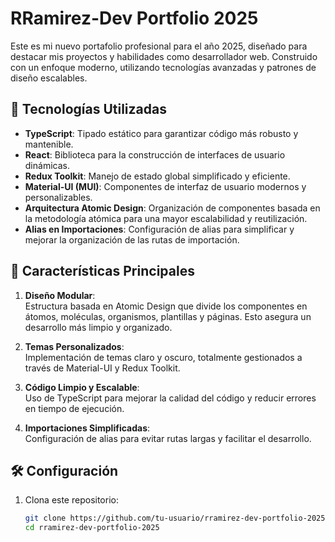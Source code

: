 # RRamirez-Dev Portfolio 2025

Este es mi nuevo portafolio profesional para el año 2025, diseñado para destacar mis proyectos y habilidades como desarrollador web. Construido con un enfoque moderno, utilizando tecnologías avanzadas y patrones de diseño escalables.

## 🚀 Tecnologías Utilizadas

- **TypeScript**: Tipado estático para garantizar código más robusto y mantenible.
- **React**: Biblioteca para la construcción de interfaces de usuario dinámicas.
- **Redux Toolkit**: Manejo de estado global simplificado y eficiente.
- **Material-UI (MUI)**: Componentes de interfaz de usuario modernos y personalizables.
- **Arquitectura Atomic Design**: Organización de componentes basada en la metodología atómica para una mayor escalabilidad y reutilización.
- **Alias en Importaciones**: Configuración de alias para simplificar y mejorar la organización de las rutas de importación.

## 🌟 Características Principales

1. **Diseño Modular**:  
   Estructura basada en Atomic Design que divide los componentes en átomos, moléculas, organismos, plantillas y páginas. Esto asegura un desarrollo más limpio y organizado.

2. **Temas Personalizados**:  
   Implementación de temas claro y oscuro, totalmente gestionados a través de Material-UI y Redux Toolkit.

3. **Código Limpio y Escalable**:  
   Uso de TypeScript para mejorar la calidad del código y reducir errores en tiempo de ejecución.

4. **Importaciones Simplificadas**:  
   Configuración de alias para evitar rutas largas y facilitar el desarrollo.

## 🛠️ Configuración

1. Clona este repositorio:  
   ```bash
   git clone https://github.com/tu-usuario/rramirez-dev-portfolio-2025.git
   cd rramirez-dev-portfolio-2025

